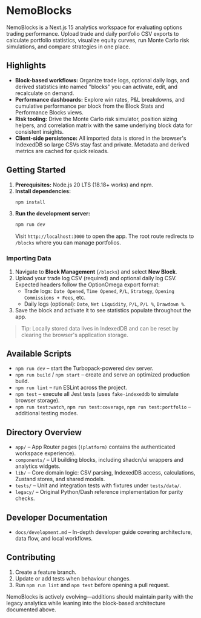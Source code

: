 # NemoBlocks

NemoBlocks is a Next.js 15 analytics workspace for evaluating options trading performance. Upload trade and daily portfolio CSV exports to calculate portfolio statistics, visualize equity curves, run Monte Carlo risk simulations, and compare strategies in one place.

## Highlights
- **Block-based workflows:** Organize trade logs, optional daily logs, and derived statistics into named "blocks" you can activate, edit, and recalculate on demand.
- **Performance dashboards:** Explore win rates, P&L breakdowns, and cumulative performance per block from the Block Stats and Performance Blocks views.
- **Risk tooling:** Drive the Monte Carlo risk simulator, position sizing helpers, and correlation matrix with the same underlying block data for consistent insights.
- **Client-side persistence:** All imported data is stored in the browser's IndexedDB so large CSVs stay fast and private. Metadata and derived metrics are cached for quick reloads.

## Getting Started
1. **Prerequisites:** Node.js 20 LTS (18.18+ works) and npm.
2. **Install dependencies:**
   ```bash
   npm install
   ```
3. **Run the development server:**
   ```bash
   npm run dev
   ```
   Visit `http://localhost:3000` to open the app. The root route redirects to `/blocks` where you can manage portfolios.

### Importing Data
1. Navigate to **Block Management** (`/blocks`) and select **New Block**.
2. Upload your trade log CSV (required) and optional daily log CSV. Expected headers follow the OptionOmega export format:
   - Trade logs: `Date Opened`, `Time Opened`, `P/L`, `Strategy`, `Opening Commissions + Fees`, etc.
   - Daily logs (optional): `Date`, `Net Liquidity`, `P/L`, `P/L %`, `Drawdown %`.
3. Save the block and activate it to see statistics populate throughout the app.

> Tip: Locally stored data lives in IndexedDB and can be reset by clearing the browser's application storage.

## Available Scripts
- `npm run dev` – start the Turbopack-powered dev server.
- `npm run build` / `npm start` – create and serve an optimized production build.
- `npm run lint` – run ESLint across the project.
- `npm test` – execute all Jest tests (uses `fake-indexeddb` to simulate browser storage).
- `npm run test:watch`, `npm run test:coverage`, `npm run test:portfolio` – additional testing modes.

## Directory Overview
- `app/` – App Router pages (`(platform)` contains the authenticated workspace experience).
- `components/` – UI building blocks, including shadcn/ui wrappers and analytics widgets.
- `lib/` – Core domain logic: CSV parsing, IndexedDB access, calculations, Zustand stores, and shared models.
- `tests/` – Unit and integration tests with fixtures under `tests/data/`.
- `legacy/` – Original Python/Dash reference implementation for parity checks.

## Developer Documentation
- `docs/development.md` – In-depth developer guide covering architecture, data flow, and local workflows.

## Contributing
1. Create a feature branch.
2. Update or add tests when behaviour changes.
3. Run `npm run lint` and `npm test` before opening a pull request.

NemoBlocks is actively evolving—additions should maintain parity with the legacy analytics while leaning into the block-based architecture documented above.

